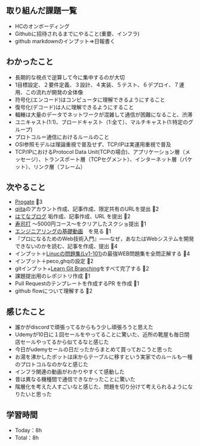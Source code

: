 ## 取り組んだ課題一覧

- HCのオンボーディング
- Githubに招待されるまでにやること(重要、インフラ)
- github markdownのインプット=>日報書く

## わかったこと

- 長期的な視点で逆算して今に集中するのが大切
- 1目標設定、２要件定義、３設計、４実装、５テスト、６デプロイ、７運用、この流れが開発の全体像
- 符号化(エンコード)はコンピュータに理解できるようにすること
- 復号化(デコード)は人に理解できるようにすること
- 輻輳は大量のデータでネットワークが混雑して通信が困難になること、渋滞
- ユニキャスト(1:1)、ブロードキャスト（1:全て）、マルチキャスト(1:特定のグループ)
- プロトコル＝通信におけるルールのこと
- OSI参照モデルは理論重視で普及せず、TCP/IPは実運用重視で普及
- TCP/IPにおけるProtocol Data Unit(TCPの場合)、アプリケーション層（メッセージ）、トランスポート層（TCPセグメント）、インターネット層（パケット）、リンク層（フレーム）

## 次やること

- [Progate](https://prog-8.com/dashboard) :tomato:3
- [qiita](https://qiita.com/)のアカウント作成、記事作成、限定共有のURLを提出 :tomato:2
- [はてなブログ](https://hatenablog.com/) 垢作成、記事作成、URL を提出 :tomato:2
- [寿司打](https://sushida.net/) 〜5000円コース〜をクリアしたスクショ提出 :tomato:1
- [エンジニアリングの基礎動画](https://www.youtube.com/watch?v=kZakG8UPZaY)　を見る :tomato:1
- 『プロになるためのWeb技術入門』――なぜ，あなたはWebシステムを開発できないのかを読む、記事を作成、提出 :tomato:4
- インプット＋[Linucの問題集(Lv1-101)](https://mondai.ping-t.com/g/mypage)の最強WEB問題集を全問正解する :tomato:4
- インプット＋peco,ghqの設定 :tomato:2
- gitインプット+[Learn Git Branching](https://learngitbranching.js.org/?locale=ja)をすべて完了する :tomato:2
- 課題提出用のレポジトリ作成 :tomato:1
- Pull Requestのテンプレートを作成するPR を作成 :tomato:1
- github flowについて理解する :tomato:2


## 感じたこと

- 誰かがdiscordで頑張ってるからもう少し頑張ろうと思えた
- Udemyが10日に１回セールをやってることに驚いた、近所の靴屋も毎日閉店セールやってるから似てるなと感じた
- 今日がudemyセールの日だったからまとめて買っておこうと思った
- お湯を沸かしたポットは床からテーブルに移すという実家でのルールも一種のプロトコルなのかなと感じた
- インフラ関連の動画がわかりやすくて感動した
- 昔は異なる機種間で通信できなかったことに驚いた
- 階層化を考えた人すごいなと感じた、問題を切り分けて考えられるようになりたいと思った

## 学習時間

- Today：8h
- Total：8h
